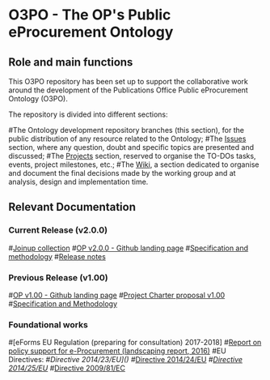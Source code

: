 # O3PO - The OP's Public eProcurement Ontology

## Role and main functions
This O3PO repository has been set up to support the collaborative work around the development of the Publications Office Public eProcurement Ontology (O3PO).

The repository is divided into different sections:

#The Ontology development repository branches (this section), for the public distribution of any resource related to the Ontology;
#The [Issues](https://github.com/eProcurement-everis/O3PO/issues) section, where any question, doubt and specific topics are presented and discussed;
#The [Projects](https://github.com/eProcurement-everis/O3PO/projects) section, reserved to organise the TO-DOs tasks, events, project milestones, etc.;
#The [Wiki](https://github.com/eProcurement-everis/O3PO/wiki), a section dedicated to organise and document the final decisions made by the working group and at analysis, design and implementation time.

## Relevant Documentation

### Current Release (v2.0.0)

#[Joinup collection](https://joinup.ec.europa.eu/solution/eprocurement-ontology)
#[OP v2.0.0 - Github landing page](https://github.com/eProcurement-everis/O3PO)
#[Specification and methodology](https://eprocurement-everis.github.io/)
#[Release notes](https://eprocurement-everis.github.io/release_notes.html)

### Previous Release (v1.00)

#[OP v1.00 - Github landing page](https://github.com/eprocurementontology)
#[Project Charter proposal v1.00](https://joinup.ec.europa.eu/document/d0202-project-charter-proposal-v100)
#[Specification and Methodology](https://joinup.ec.europa.eu/sites/default/files/document/2017-08/d02.01_specification_of_the_process_and_methodology_v1.00.pdf)

### Foundational works
#[eForms EU Regulation (preparing for consultation) 2017-2018]
#[Report on policy support for e-Procurement (landscaping report, 2016)](https://joinup.ec.europa.eu/node/159724)
#EU Directives:
#*Directive 2014/23/EU]()
#*[Directive 2014/24/EU]()
#*[Directive 2014/25/EU]()
#*[Directive 2009/81/EC]()


